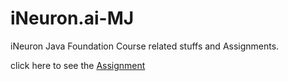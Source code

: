 # iNeuron.ai-MJ

iNeuron  Java Foundation Course related stuffs and Assignments.

click here to see the [Assignment]()
